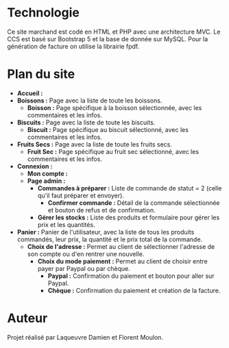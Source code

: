 # Technologie

Ce site marchand est codé en HTML et PHP avec une architecture MVC. Le CCS est basé sur Bootstrap 5 et la base de donnée sur MySQL. Pour la génération de facture on utilise la librairie fpdf.

# Plan du site

- **Accueil :**
- **Boissons :** Page avec la liste de toute les boissons.
  - **Boisson :** Page spécifique à la boisson sélectionnée, avec les commentaires et les infos.
- **Biscuits :** Page avec la liste de toute les biscuits.
  - **Biscuit :** Page spécifique au biscuit sélectionné, avec les commentaires et les infos.
- **Fruits Secs :** Page avec la liste de toute les fruits secs.
  - **Fruit Sec :** Page spécifique au fruit sec sélectionné, avec les commentaires et les infos.
- **Connexion :**
  - **Mon compte :**
  - **Page admin :**
    - **Commandes à préparer :** Liste de commande de statut = 2 (celle qu'il faut préparer et envoyer).
      - **Confirmer commande :** Détail de la commande sélectionnée et bouton de refus et de confirmation.
    - **Gérer les stocks :** Liste des produits et formulaire pour gérer les prix et les quantités.
- **Panier :** Panier de l'utilisateur, avec la liste de tous les produits commandés, leur prix, la quantité et le prix total de la commande.
  - **Choix de l'adresse :** Permet au client de sélectionner l'adresse de son compte ou d'en rentrer une nouvelle.
    - **Choix du mode paiement :** Permet au client de choisir entre payer par Paypal ou par chèque.
      - **Paypal :** Confirmation du paiement et bouton pour aller sur Paypal.
      - **Chèque :** Confirmation du paiement et création de la facture.

# Auteur

Projet réalisé par Laqueuvre Damien et Florent Moulon.
